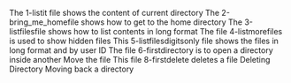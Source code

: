 The 1-listit file shows the content of current directory
The 2-bring_me_homefile shows how to get to the home directory
The 3-listfilesfile shows how to list contents in long format
The file 4-listmorefiles is used to show hidden files
This 5-listfilesdigitsonly file shows the files in long format and by user ID
The file 6-firstdirectory is to open a directory inside another
Move the file
This file 8-firstdelete deletes a file
Deleting Directory
Moving back a directory
